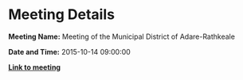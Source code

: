 # Meeting Details

**Meeting Name:** Meeting of the Municipal District of Adare-Rathkeale

**Date and Time:** 2015-10-14 09:00:00

**<a href="https://www.limerick.ie/council/whats-on/meeting-municipal-district-adare-rathkeale-1" target="_blank">Link to meeting</a>**
